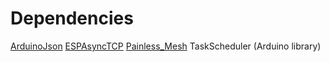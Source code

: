 # Dependencies
[ArduinoJson](https://github.com/bblanchon/ArduinoJson)
[ESPAsyncTCP](https://github.com/me-no-dev/ESPAsyncTCP)
[Painless_Mesh](https://gitlab.com/painlessMesh/painlessMesh)
TaskScheduler (Arduino library)